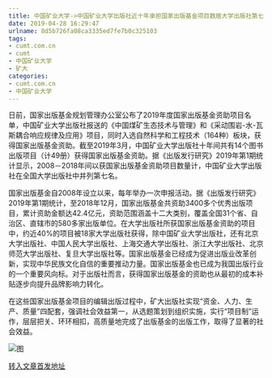 ```yaml
---
title: 中国矿业大学->中国矿业大学出版社近十年承担国家出版基金项目数居大学出版社第七位 | cumt.com.cn
date: 2019-04-28 16:29:47
urlname: 8d5b726fa08ca3335ed7fe7b0c325103
tags: 
- cumt.com.cn
- cumt
- 中国矿业大学
- 矿大
categories:
- cumt.com.cn
- 中国矿业大学
---
```


日前，国家出版基金规划管理办公室公布了2019年度国家出版基金资助项目名单，中国矿业大学出版社报送的《中国煤矿生态技术与管理》和《采动围岩-水-瓦斯耦合响应规律及应用》项目，同时入选自然科学和工程技术（164种）板块，获得国家出版基金资助。截至2019年3月，中国矿业大学出版社十年间共有14个图书出版项目（计49册）获得国家出版基金资助。据《出版发行研究》2019年第1期统计显示，2008－2018年间以获国家出版基金资助项目数量计，中国矿业大学出版社在全国大学出版社中并列第七名。

国家出版基金自2008年设立以来，每年举办一次申报活动。据《出版发行研究》2019年第1期统计，至2018年12月，国家出版基金共资助3400多个优秀出版项目，累计资助金额达42.4亿元，资助范围涵盖十二大类别，覆盖全国31个省、自治区、直辖市的580多家出版单位。在大学出版社所获国家出版基金资助的项目中，约近40%的项目被18家大学出版社获得，除中国矿业大学出版社，还有北京大学出版社、中国人民大学出版社、上海交通大学出版社、浙江大学出版社、北京师范大学出版社、复旦大学出版社等。国家出版基金已经成为促进出版业改革创新，实现中华民族文化自信的重要推动力量。国家出版基金也已成为我国出版行业的一个重要风向标。对于出版社而言，获得国家出版基金的资助也从最初的成本补贴逐步向提升品牌影响力转化。

在这些国家出版基金项目的编辑出版过程中，矿大出版社实现“资金、人力、生产、质量”四配套，强调社会效益第一，从选题策划到组织实施，实行“项目制”运作，层层把关、环环相扣，高质量地完成了出版基金的出版工作，取得了显著的社会效益。

![图](http://xwzx.cumt.edu.cn/_upload/article/images/ef/d5/f4e836444d24a5dcd0b48b6460b0/a0193652-414c-4b8b-9904-8d6d9ac1315e.png)

[转入文章首发地址](http://xwzx.cumt.edu.cn/e6/3f/c513a517695/page.htm)